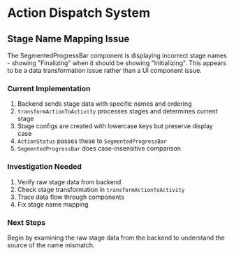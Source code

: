 # Action Dispatch System

## Stage Name Mapping Issue

The SegmentedProgressBar component is displaying incorrect stage names - showing "Finalizing" when it should be showing "Initializing". This appears to be a data transformation issue rather than a UI component issue.

### Current Implementation
1. Backend sends stage data with specific names and ordering
2. `transformActionToActivity` processes stages and determines current stage
3. Stage configs are created with lowercase keys but preserve display case
4. `ActionStatus` passes these to `SegmentedProgressBar`
5. `SegmentedProgressBar` does case-insensitive comparison

### Investigation Needed
1. Verify raw stage data from backend
2. Check stage transformation in `transformActionToActivity`
3. Trace data flow through components
4. Fix stage name mapping

### Next Steps
Begin by examining the raw stage data from the backend to understand the source of the name mismatch. 